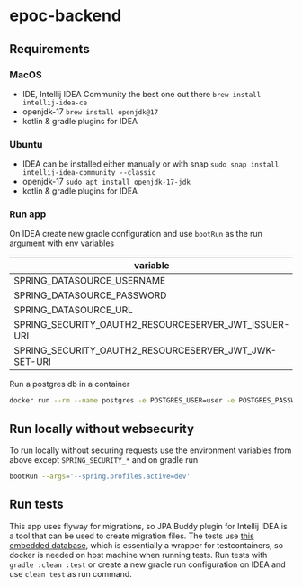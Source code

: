 # epoc-backend

## Requirements

### MacOS
- IDE, Intellij IDEA Community the best one out there `brew install intellij-idea-ce`
- openjdk-17 `brew install openjdk@17`
- kotlin & gradle plugins for IDEA

### Ubuntu
- IDEA can be installed either manually or with snap `sudo snap install intellij-idea-community --classic`
- openjdk-17 `sudo apt install openjdk-17-jdk`
- kotlin & gradle plugins for IDEA

### Run app
On IDEA create new gradle configuration and use `bootRun` as the run argument with env variables

| variable                                              | value                                                                                     |
|-------------------------------------------------------|-------------------------------------------------------------------------------------------|
| SPRING_DATASOURCE_USERNAME                            | user                                                                                      |
| SPRING_DATASOURCE_PASSWORD                            | password                                                                                  |
| SPRING_DATASOURCE_URL                                 | jdbc:postgresql://localhost/epoc                                                          |
| SPRING_SECURITY_OAUTH2_RESOURCESERVER_JWT_ISSUER-URI  | https://securetoken.google.com/<firebase-app-name>                                        |
| SPRING_SECURITY_OAUTH2_RESOURCESERVER_JWT_JWK-SET-URI | https://www.googleapis.com/service_accounts/v1/jwk/securetoken@system.gserviceaccount.com |

Run a postgres db in a container
```bash
docker run --rm --name postgres -e POSTGRES_USER=user -e POSTGRES_PASSWORD=password -e POSTGRES_DB=epoc -p 5432:5432 postgres:14-alpine
```

## Run locally without websecurity
To run locally without securing requests use the environment variables from above except `SPRING_SECURITY_*` and on gradle run
```bash
bootRun --args='--spring.profiles.active=dev'
```

## Run tests
This app uses flyway for migrations, so JPA Buddy plugin for Intellij IDEA is a tool that can be used to create migration files.
The tests use [this embedded database](https://github.com/zonkyio/embedded-database-spring-test), which is essentially a wrapper for testcontainers, so docker is needed on host machine when running tests.
Run tests with `gradle :clean :test` or create a new gradle run configuration on IDEA and use `clean test` as run command.
